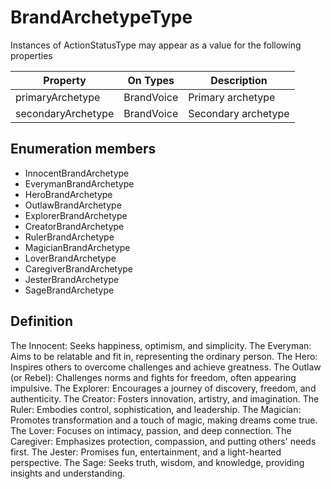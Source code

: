 # BrandArchetypeType


Instances of ActionStatusType may appear as a value for the following properties

|Property | On Types | Description |
|--- |---|---|
| primaryArchetype | BrandVoice | Primary archetype | 
| secondaryArchetype | BrandVoice | Secondary archetype |



## Enumeration members
- InnocentBrandArchetype
- EverymanBrandArchetype
- HeroBrandArchetype
- OutlawBrandArchetype
- ExplorerBrandArchetype
- CreatorBrandArchetype
- RulerBrandArchetype
- MagicianBrandArchetype
- LoverBrandArchetype
- CaregiverBrandArchetype
- JesterBrandArchetype
- SageBrandArchetype


## Definition
The Innocent: Seeks happiness, optimism, and simplicity. 
The Everyman: Aims to be relatable and fit in, representing the ordinary person. 
The Hero: Inspires others to overcome challenges and achieve greatness. 
The Outlaw (or Rebel): Challenges norms and fights for freedom, often appearing impulsive. 
The Explorer: Encourages a journey of discovery, freedom, and authenticity. 
The Creator: Fosters innovation, artistry, and imagination. 
The Ruler: Embodies control, sophistication, and leadership. 
The Magician: Promotes transformation and a touch of magic, making dreams come true. 
The Lover: Focuses on intimacy, passion, and deep connection. 
The Caregiver: Emphasizes protection, compassion, and putting others' needs first. 
The Jester: Promises fun, entertainment, and a light-hearted perspective. 
The Sage: Seeks truth, wisdom, and knowledge, providing insights and understanding. 

